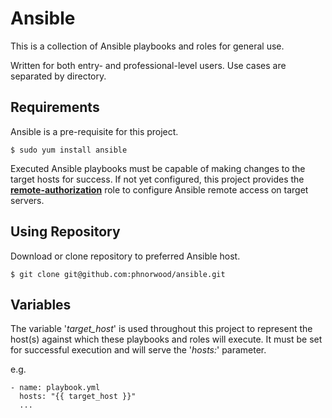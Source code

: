 # Ansible

This is a collection of Ansible playbooks and roles for general use.

Written for both entry- and professional-level users. Use cases are separated by directory.

## Requirements

Ansible is a pre-requisite for this project.

    $ sudo yum install ansible

Executed Ansible playbooks must be capable of making changes to the target hosts for success. If not yet configured, this project provides the [**remote-authorization**](https://github.com/phnorwood/ansible/tree/master/remote-authorization) role to configure Ansible remote access on target servers.

## Using Repository

 Download or clone repository to preferred Ansible host.

```
$ git clone git@github.com:phnorwood/ansible.git
```

## Variables

The variable '*target_host*' is used throughout this project to represent the host(s) against which these playbooks and roles will execute. It must be set for successful execution and will serve the '*hosts:*' parameter.

e.g.

```
- name: playbook.yml
  hosts: "{{ target_host }}"
  ...

```
